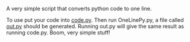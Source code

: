 A very simple script that converts python code to one line.

To use put your code into [code.py](https://github.com/ZackeryRSmith/OneLinePy/blob/main/code.py). Then run OneLinePy.py, a file called [out.py](https://github.com/ZackeryRSmith/OneLinePy/blob/main/out.py) should be generated. Running out.py will give the same result as running code.py. Boom, very simple stuff!
